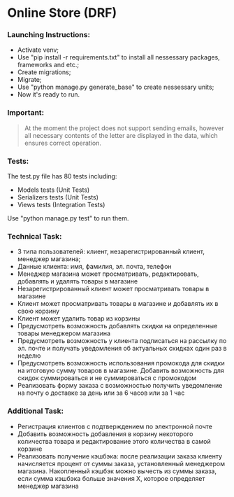 # Online Store (DRF)

### Launching Instructions:
- Activate venv;
- Use "pip install -r requirements.txt" to install all nessessary packages, frameworks and etc.;
- Create migrations; 
- Migrate;
- Use "python manage.py generate_base" to create nessessary units;
- Now it's ready to run.

### Important:
> At the moment the project does not support sending emails, however all necessary contents of the letter are displayed in the data, which ensures correct operation. 

### Tests:
The test.py file has 80 tests including:

- Models tests (Unit Tests)
- Serializers tests (Unit Tests)
- Views tests (Integration Tests)

Use "python manage.py test" to run them.

### Technical Task:
- 3 типа пользователей: клиент, незарегистрированный клиент, менеджер магазина;
- Данные клиента: имя, фамилия, эл. почта, телефон
- Менеджер магазина может просматривать, редактировать, добавлять и удалять товары в магазине
- Незарегистрированный клиент может просматривать товары в магазине
- Клиент может просматривать товары в магазине и добавлять их в свою
корзину
- Клиент может удалить товар из корзины
- Предусмотреть возможность добавлять скидки на определенные товары менеджером магазина
- Предусмотреть возможность у клиента подписаться на рассылку по эл. почте и получать уведомления об актуальных скидках один раз в неделю
- Предусмотреть возможность использования промокода для скидки на
итоговую сумму товаров в магазине. Добавить возможность для скидок
суммироваться и не суммироваться с промокодом
- Реализовать форму заказа с возможностью получить уведомление на
почту о доставке за день или за 6 часов или за 1 час

### Additional Task:
- Регистрация клиентов с подтверждением по электронной почте
- Добавить возможность добавления в корзину некоторого количества товара и редактирование этого количества в самой корзине
- Реализовать получение кэшбэка: после реализации заказа клиенту начисляется процент от суммы заказа, установленный менеджером магазина. Накопленный кэшбэк можно вычесть из суммы заказа, если сумма кэшбэка больше значения X, которое определяет менеджер магазина